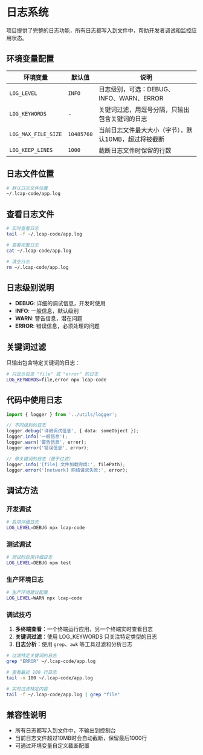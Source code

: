 # 日志系统

项目提供了完整的日志功能，所有日志都写入到文件中，帮助开发者调试和监控应用状态。

## 环境变量配置

| 环境变量 | 默认值 | 说明 |
|---------|--------|------|
| `LOG_LEVEL` | `INFO` | 日志级别，可选：DEBUG、INFO、WARN、ERROR |
| `LOG_KEYWORDS` | - | 关键词过滤，用逗号分隔，只输出包含关键词的日志 |
| `LOG_MAX_FILE_SIZE` | `10485760` | 当前日志文件最大大小（字节），默认10MB，超过将被截断 |
| `LOG_KEEP_LINES` | `1000` | 截断日志文件时保留的行数 |

## 日志文件位置

```bash
# 默认日志文件位置
~/.lcap-code/app.log
```

## 查看日志文件

```bash
# 实时查看日志
tail -f ~/.lcap-code/app.log

# 查看完整日志
cat ~/.lcap-code/app.log

# 清空日志
rm ~/.lcap-code/app.log
```

## 日志级别说明

- **DEBUG**: 详细的调试信息，开发时使用
- **INFO**: 一般信息，默认级别
- **WARN**: 警告信息，潜在问题
- **ERROR**: 错误信息，必须处理的问题

## 关键词过滤

只输出包含特定关键词的日志：

```bash
# 只显示包含 "file" 或 "error" 的日志
LOG_KEYWORDS=file,error npx lcap-code
```

## 代码中使用日志

```typescript
import { logger } from '../utils/logger';

// 不同级别的日志
logger.debug('详细调试信息', { data: someObject });
logger.info('一般信息');
logger.warn('警告信息', error);
logger.error('错误信息', error);

// 带关键词的日志（便于过滤）
logger.info('[file] 文件加载完成:', filePath);
logger.error('[network] 网络请求失败:', error);
```

## 调试方法

### 开发调试

```bash
# 启用详细日志
LOG_LEVEL=DEBUG npx lcap-code
```

### 测试调试

```bash
# 测试时启用详细日志
LOG_LEVEL=DEBUG npm test
```

### 生产环境日志

```bash
# 生产环境建议配置
LOG_LEVEL=WARN npx lcap-code
```

### 调试技巧

1. **多终端查看**：一个终端运行应用，另一个终端实时查看日志
2. **关键词过滤**：使用 LOG_KEYWORDS 只关注特定类型的日志
3. **日志分析**：使用 `grep`、`awk` 等工具过滤和分析日志

```bash
# 过滤特定关键词的日志
grep "ERROR" ~/.lcap-code/app.log

# 查看最近 100 行日志
tail -n 100 ~/.lcap-code/app.log

# 实时过滤特定内容
tail -f ~/.lcap-code/app.log | grep "file"
```

## 兼容性说明

- 所有日志都写入到文件中，不输出到控制台
- 当前日志文件超过10MB时会自动截断，保留最后1000行
- 可通过环境变量自定义截断配置